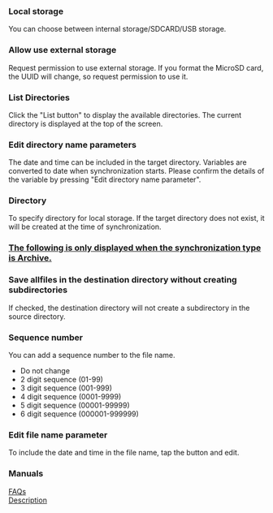### Local storage<br>

You can choose between internal storage/SDCARD/USB storage. <br>

### Allow use external storage<br>

Request permission to use external storage. If you format the MicroSD card, the UUID will change, so request permission to use it.<br>

### List Directories<br>

Click the "List button" to display the available directories. The current directory is displayed at the top of the screen.<br>

### Edit directory name parameters<br>
The date and time can be included in the target directory. Variables are converted to date when synchronization starts. Please confirm the details of the variable by pressing "Edit directory name parameter".<br>

### Directory<br>
To specify directory for local storage. If the target directory does not exist, it will be created at the time of synchronization.<br>

### <u>The following is only displayed when the synchronization type is Archive.</u><br>
### Save allfiles in the destination directory without creating subdirectories<br>
If checked, the destination directory will not create a subdirectory in the source directory.<br>

### Sequence number<br>

You can add a sequence number to the file name.<br>

- Do not change<br>
- 2 digit sequence (01-99)<br>
- 3 digit sequence (001-999)<br>
- 4 digit sequence (0001-9999)<br>
- 5 digit sequence (00001-99999)<br>
- 6 digit sequence (000001-999999)<br>

### Edit file name parameter<br>

To include the date and time in the file name, tap the button and edit.<br>

### Manuals<br>
[FAQs](https://sentaroh.github.io/Documents/SMBSync3/SMBSync3_FAQ_EN.htm)<br>
[Description](https://sentaroh.github.io/Documents/SMBSync3/SMBSync3_Desc_EN.htm)<br>
